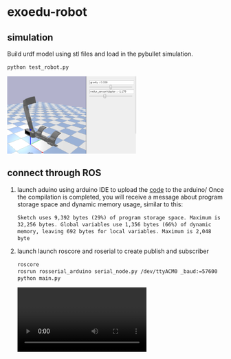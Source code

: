 # exoedu-robot

## simulation

Build urdf model using stl files and load in the pybullet simulation.
```
python test_robot.py
```

<!-- ![](./urdf/robot.PNG)  -->
<img src="./urdf/robot.PNG" width="300" height="180">

## connect through ROS

1. launch aduino
    using arduino IDE to upload the [code](./arduino/ros_test.ino) to the arduino/ Once the compilation is completed, you will receive a message about program storage space and dynamic memory usage, similar to this:
    ```
    Sketch uses 9,392 bytes (29%) of program storage space. Maximum is 32,256 bytes. Global variables use 1,356 bytes (66%) of dynamic memory, leaving 692 bytes for local variables. Maximum is 2,048 byte
    ```

2. launch launch roscore and roserial to create publish and subscriber
    ```
    roscore
    rosrun rosserial_arduino serial_node.py /dev/ttyACM0 _baud:=57600
    python main.py
    ```
    ![](./urdf/sim_real.mp4) 
